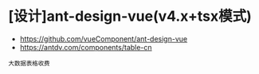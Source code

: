 # [设计]ant-design-vue(v4.x+tsx模式)

- https://github.com/vueComponent/ant-design-vue
- https://antdv.com/components/table-cn

```
大数据表格收费
```